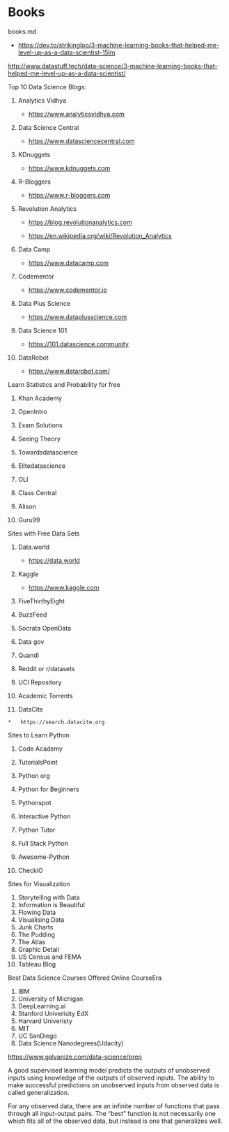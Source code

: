 # Books

books.md

*   https://dev.to/strikingloo/3-machine-learning-books-that-helped-me-level-up-as-a-data-scientist-15lm

http://www.datastuff.tech/data-science/3-machine-learning-books-that-helped-me-level-up-as-a-data-scientist/






Top 10 Data Science Blogs:

1.  Analytics Vidhya

    *   https://www.analyticsvidhya.com

2.  Data Science Central

    *   https://www.datasciencecentral.com

3.  KDnuggets

    *   https://www.kdnuggets.com

4.  R-Bloggers

    *   https://www.r-bloggers.com

5.  Revolution Analytics

    *   https://blog.revolutionanalytics.com

    *   https://en.wikipedia.org/wiki/Revolution_Analytics

6.  Data Camp

    *   https://www.datacamp.com

7.  Codementor

    *   https://www.codementor.io

8.  Data Plus Science

    *   https://www.dataplusscience.com

9.  Data Science 101

    *   https://101.datascience.community

10. DataRobot

    *   https://www.datarobot.com/


Learn Statistics and Probability for free

1.    Khan Academy

2.    OpenIntro

3.    Exam Solutions

4.    Seeing Theory

5.    Towardsdatascience

6.    Elitedatascience

7.    OLI

8.    Class Central

9.    Alison

10.    Guru99

Sites with Free Data Sets

1.  Data.world

    *   https://data.world

2.  Kaggle

    *   https://www.kaggle.com

3.    FiveThirthyEight

4.    BuzzFeed

5.    Socrata OpenData

6.    Data gov

7.    Quandl

8.    Reddit or r/datasets
9.    UCI Repository
10.    Academic Torrents

11.  DataCite

    *   https://search.datacite.org


Sites to Learn Python

1.    Code Academy

2.    TutorialsPoint

3.    Python org

4.    Python for Beginners

5.    Pythonspot

6.    Interactive Python

7.    Python Tutor

8.    Full Stack Python

9.    Awesome-Python

10.    CheckiO

Sites for Visualization

1.    Storytelling with Data
2.    Information is Beautiful
3.    Flowing Data
4.    Visualising Data
5.    Junk Charts
6.    The Pudding
7.    The Atlas
8.    Graphic Detail
9.    US Census and FEMA
10.    Tableau Blog

Best Data Science Courses Offered Online
CourseEra
1.    IBM
2.    University of Michigan
3.    DeepLearning.ai
4.    Stanford Univerisity
    EdX
5.    Harvard Univeristy
6.    MIT
7.    UC SanDiego
8.    Data Science Nanodegrees(Udacity)


https://www.galvanize.com/data-science/prep

A good supervised learning model predicts the outputs of unobserved inputs using knowledge of the outputs of observed inputs. The ability to make successful predictions on unobserved inputs from observed data is called generalization.

For any observed data, there are an infinite number of functions that pass through all input-output pairs. The “best” function is not necessarily one which fits all of the observed data, but instead is one that generalizes well.
